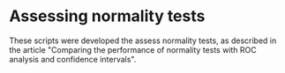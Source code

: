 # Assessing normality tests
These scripts were developed the assess normality tests, as described in the article "Comparing the performance of normality tests with ROC analysis and confidence intervals".
